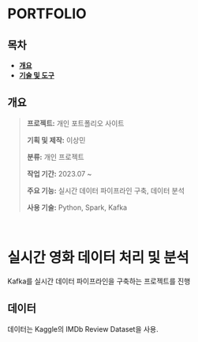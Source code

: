 # **PORTFOLIO**

## **목차**

<b>

- [개요](#개요)
- [기술 및 도구](#-기술-및-도구)

</b>

## **개요**

> **프로젝트:** 개인 포트폴리오 사이트
>
> **기획 및 제작:** 이상민
>
> **분류:** 개인 프로젝트
>
> **작업 기간:** 2023.07 ~
>
> **주요 기능:** 실시간 데이터 파이프라인 구축, 데이터 분석
>
> **사용 기술:** Python, Spark, Kafka

<br />

# 실시간 영화 데이터 처리 및 분석
Kafka를 실시간 데이터 파이프라인을 구축하는 프로젝트를 진행
## 데이터
데이터는 Kaggle의 IMDb Review Dataset을 사용.
